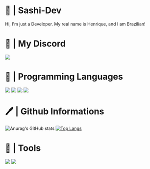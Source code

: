 # 🎊 | Sashi-Dev
Hi, I'm just a Developer.
My real name is Henrique, and I am Brazilian!

# 💬 | My Discord
![](https://discord.c99.nl/widget/theme-3/697245896588656801.png)

# 🔧 | Programming Languages
![](https://cdn.discordapp.com/attachments/756663062487892052/835691699161923624/ezgif-2-552dce0c9190.png) ![](https://cdn.discordapp.com/attachments/756663062487892052/835692452278960128/ezgif-2-bebfea419d26.png) ![](https://cdn.discordapp.com/attachments/756663062487892052/835692842118283294/ezgif-2-e495b112e160.png) ![](https://cdn.discordapp.com/attachments/756663062487892052/835694273260683264/ezgif-2-efad19056c4f.png)

# 🖊 | Github Informations
![Anurag's GitHub stats](https://github-readme-stats.vercel.app/api?username=SashiDeveloper&show_icons=true&theme=radical)
[![Top Langs](https://github-readme-stats.vercel.app/api/top-langs/?username=SashiDeveloper&layout=compact&theme=radical)](https://github.com/anuraghazra/github-readme-stats)

# 🎲 | Tools
![](https://www.vectorlogo.zone/logos/git-scm/git-scm-icon.svg) ![](https://alternativetoapp.com/wp-content/uploads/2020/05/ejs_142671.jpg) 
